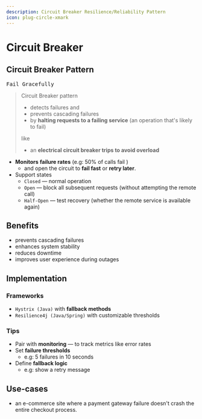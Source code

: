 ```yaml
---
description: Circuit Breaker Resilience/Reliability Pattern
icon: plug-circle-xmark
---
```


# Circuit Breaker

## Circuit Breaker Pattern

<kbd>Fail Gracefully</kbd>

> Circuit Breaker pattern&#x20;
>
> * detects failures and&#x20;
> * prevents cascading failures&#x20;
> * by **halting requests to a failing service** (an operation that's likely to fail)
>
> like&#x20;
>
> * an **electrical circuit breaker trips to avoid overload**



* **Monitors** **failure rates** (e.g: 50% of calls fail )
  * and open the circuit to **fail fast** or **retry later**.
* Support states&#x20;
  * `Closed` — normal operation
  * `Open` — block all subsequent requests (without attempting the remote call)
  * `Half-Open` — test recovery (whether the remote service is available again)



## Benefits

* prevents cascading failures
* enhances system stability
* reduces downtime
* improves user experience during outages&#x20;



## Implementation

### Frameworks

* `Hystrix (Java)` with **fallback methods**
* `Resilience4j (Java/Spring)` with customizable thresholds



### Tips

* Pair with **monitoring** — to track metrics like error rates
* Set **failure thresholds**&#x20;
  * e.g: 5 failures in 10 seconds
* Define **fallback logic**&#x20;
  * e.g: show a retry message



## Use-cases

* an e-commerce site where a payment gateway failure doesn't crash the entire checkout process.







